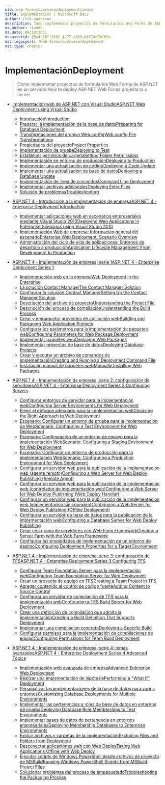 ```yaml
---
uid: web-forms/overview/deployment/index
title: Implementación | Microsoft Docs
author: rick-anderson
description: Cómo implementar proyectos de formularios Web Forms de ASP.NET en un servidor.
ms.author: riande
ms.date: 08/18/2011
ms.assetid: 05e4c88f-5101-4277-a323-b6774d98f69e
msc.legacyurl: /web-forms/overview/deployment
msc.type: chapter
---
```

<a name="deployment"></a><span data-ttu-id="adf54-103">Implementación</span><span class="sxs-lookup"><span data-stu-id="adf54-103">Deployment</span></span>
====================
> <span data-ttu-id="adf54-104">Cómo implementar proyectos de formularios Web Forms de ASP.NET en un servidor.</span><span class="sxs-lookup"><span data-stu-id="adf54-104">How to deploy ASP.NET Web Forms projects to a server.</span></span>


- [<span data-ttu-id="adf54-105">Implementación web de ASP.NET con Visual Studio</span><span class="sxs-lookup"><span data-stu-id="adf54-105">ASP.NET Web Deployment using Visual Studio</span></span>](visual-studio-web-deployment/index.md)

    - [<span data-ttu-id="adf54-106">Introducción</span><span class="sxs-lookup"><span data-stu-id="adf54-106">Introduction</span></span>](visual-studio-web-deployment/introduction.md)
    - [<span data-ttu-id="adf54-107">Preparar la implementación de la base de datos</span><span class="sxs-lookup"><span data-stu-id="adf54-107">Preparing for Database Deployment</span></span>](visual-studio-web-deployment/preparing-databases.md)
    - [<span data-ttu-id="adf54-108">Transformaciones del archivo Web.config</span><span class="sxs-lookup"><span data-stu-id="adf54-108">Web.config File Transformations</span></span>](visual-studio-web-deployment/web-config-transformations.md)
    - [<span data-ttu-id="adf54-109">Propiedades del proyecto</span><span class="sxs-lookup"><span data-stu-id="adf54-109">Project Properties</span></span>](visual-studio-web-deployment/project-properties.md)
    - [<span data-ttu-id="adf54-110">Implementación de prueba</span><span class="sxs-lookup"><span data-stu-id="adf54-110">Deploying to Test</span></span>](visual-studio-web-deployment/deploying-to-iis.md)
    - [<span data-ttu-id="adf54-111">Establecer permisos de carpeta</span><span class="sxs-lookup"><span data-stu-id="adf54-111">Setting Folder Permissions</span></span>](visual-studio-web-deployment/setting-folder-permissions.md)
    - [<span data-ttu-id="adf54-112">Implementación en entorno de producción</span><span class="sxs-lookup"><span data-stu-id="adf54-112">Deploying to Production</span></span>](visual-studio-web-deployment/deploying-to-production.md)
    - [<span data-ttu-id="adf54-113">Implementar una actualización de código</span><span class="sxs-lookup"><span data-stu-id="adf54-113">Deploying a Code Update</span></span>](visual-studio-web-deployment/deploying-a-code-update.md)
    - [<span data-ttu-id="adf54-114">Implementar una actualización de base de datos</span><span class="sxs-lookup"><span data-stu-id="adf54-114">Deploying a Database Update</span></span>](visual-studio-web-deployment/deploying-a-database-update.md)
    - [<span data-ttu-id="adf54-115">Implementación de línea de comandos</span><span class="sxs-lookup"><span data-stu-id="adf54-115">Command Line Deployment</span></span>](visual-studio-web-deployment/command-line-deployment.md)
    - [<span data-ttu-id="adf54-116">Implementar archivos adicionales</span><span class="sxs-lookup"><span data-stu-id="adf54-116">Deploying Extra Files</span></span>](visual-studio-web-deployment/deploying-extra-files.md)
    - [<span data-ttu-id="adf54-117">Solución de problemas</span><span class="sxs-lookup"><span data-stu-id="adf54-117">Troubleshooting</span></span>](visual-studio-web-deployment/troubleshooting.md)
- [<span data-ttu-id="adf54-118">ASP.NET 4 - Introducción a la implementación de empresa</span><span class="sxs-lookup"><span data-stu-id="adf54-118">ASP.NET 4 - Enterprise Deployment Introduction</span></span>](deploying-web-applications-in-enterprise-scenarios/index.md)

    - [<span data-ttu-id="adf54-119">Implementar aplicaciones web en escenarios empresariales mediante Visual Studio 2010</span><span class="sxs-lookup"><span data-stu-id="adf54-119">Deploying Web Applications in Enterprise Scenarios using Visual Studio 2010</span></span>](deploying-web-applications-in-enterprise-scenarios/deploying-web-applications-in-enterprise-scenarios.md)
    - [<span data-ttu-id="adf54-120">Implementación Web de empresa: Información general del escenario</span><span class="sxs-lookup"><span data-stu-id="adf54-120">Enterprise Web Deployment: Scenario Overview</span></span>](deploying-web-applications-in-enterprise-scenarios/enterprise-web-deployment-scenario-overview.md)
    - [<span data-ttu-id="adf54-121">Administración del ciclo de vida de aplicaciones: Entornos de desarrollo a producción</span><span class="sxs-lookup"><span data-stu-id="adf54-121">Application Lifecycle Management: From Development to Production</span></span>](deploying-web-applications-in-enterprise-scenarios/application-lifecycle-management-from-development-to-production.md)
- [<span data-ttu-id="adf54-122">ASP.NET 4 - Implementación de empresa, serie 1</span><span class="sxs-lookup"><span data-stu-id="adf54-122">ASP.NET 4 - Enterprise Deployment Series 1</span></span>](web-deployment-in-the-enterprise/index.md)

    - [<span data-ttu-id="adf54-123">Implementación web en la empresa</span><span class="sxs-lookup"><span data-stu-id="adf54-123">Web Deployment in the Enterprise</span></span>](web-deployment-in-the-enterprise/web-deployment-in-the-enterprise.md)
    - [<span data-ttu-id="adf54-124">La solución Contact Manager</span><span class="sxs-lookup"><span data-stu-id="adf54-124">The Contact Manager Solution</span></span>](web-deployment-in-the-enterprise/the-contact-manager-solution.md)
    - [<span data-ttu-id="adf54-125">Configurar la solución Contact Manager</span><span class="sxs-lookup"><span data-stu-id="adf54-125">Setting Up the Contact Manager Solution</span></span>](web-deployment-in-the-enterprise/setting-up-the-contact-manager-solution.md)
    - [<span data-ttu-id="adf54-126">Descripción del archivo de proyecto</span><span class="sxs-lookup"><span data-stu-id="adf54-126">Understanding the Project File</span></span>](web-deployment-in-the-enterprise/understanding-the-project-file.md)
    - [<span data-ttu-id="adf54-127">Descripción del proceso de compilación</span><span class="sxs-lookup"><span data-stu-id="adf54-127">Understanding the Build Process</span></span>](web-deployment-in-the-enterprise/understanding-the-build-process.md)
    - [<span data-ttu-id="adf54-128">Crear y empaquetar proyectos de aplicación web</span><span class="sxs-lookup"><span data-stu-id="adf54-128">Building and Packaging Web Application Projects</span></span>](web-deployment-in-the-enterprise/building-and-packaging-web-application-projects.md)
    - [<span data-ttu-id="adf54-129">Configurar los parámetros para la implementación de paquetes web</span><span class="sxs-lookup"><span data-stu-id="adf54-129">Configuring Parameters for Web Package Deployment</span></span>](web-deployment-in-the-enterprise/configuring-parameters-for-web-package-deployment.md)
    - [<span data-ttu-id="adf54-130">Implementar paquetes web</span><span class="sxs-lookup"><span data-stu-id="adf54-130">Deploying Web Packages</span></span>](web-deployment-in-the-enterprise/deploying-web-packages.md)
    - [<span data-ttu-id="adf54-131">Implementar proyectos de base de datos</span><span class="sxs-lookup"><span data-stu-id="adf54-131">Deploying Database Projects</span></span>](web-deployment-in-the-enterprise/deploying-database-projects.md)
    - [<span data-ttu-id="adf54-132">Crear y ejecutar un archivo de comandos de implementación</span><span class="sxs-lookup"><span data-stu-id="adf54-132">Creating and Running a Deployment Command File</span></span>](web-deployment-in-the-enterprise/creating-and-running-a-deployment-command-file.md)
    - [<span data-ttu-id="adf54-133">Instalación manual de paquetes web</span><span class="sxs-lookup"><span data-stu-id="adf54-133">Manually Installing Web Packages</span></span>](web-deployment-in-the-enterprise/manually-installing-web-packages.md)
- [<span data-ttu-id="adf54-134">ASP.NET 4 - Implementación de empresa, serie 2: configuración de servidores</span><span class="sxs-lookup"><span data-stu-id="adf54-134">ASP.NET 4 - Enterprise Deployment Series 2 Configuring Servers</span></span>](configuring-server-environments-for-web-deployment/index.md)

    - [<span data-ttu-id="adf54-135">Configurar entornos de servidor para la implementación web</span><span class="sxs-lookup"><span data-stu-id="adf54-135">Configuring Server Environments for Web Deployment</span></span>](configuring-server-environments-for-web-deployment/configuring-server-environments-for-web-deployment.md)
    - [<span data-ttu-id="adf54-136">Elegir el enfoque adecuado para la implementación web</span><span class="sxs-lookup"><span data-stu-id="adf54-136">Choosing the Right Approach to Web Deployment</span></span>](configuring-server-environments-for-web-deployment/choosing-the-right-approach-to-web-deployment.md)
    - [<span data-ttu-id="adf54-137">Escenario: Configurar un entorno de prueba para la implementación de Web</span><span class="sxs-lookup"><span data-stu-id="adf54-137">Scenario: Configuring a Test Environment for Web Deployment</span></span>](configuring-server-environments-for-web-deployment/scenario-configuring-a-test-environment-for-web-deployment.md)
    - [<span data-ttu-id="adf54-138">Escenario: Configuración de un entorno de ensayo para la implementación Web</span><span class="sxs-lookup"><span data-stu-id="adf54-138">Scenario: Configuring a Staging Environment for Web Deployment</span></span>](configuring-server-environments-for-web-deployment/scenario-configuring-a-staging-environment-for-web-deployment.md)
    - [<span data-ttu-id="adf54-139">Escenario: Configurar un entorno de producción para la implementación Web</span><span class="sxs-lookup"><span data-stu-id="adf54-139">Scenario: Configuring a Production Environment for Web Deployment</span></span>](configuring-server-environments-for-web-deployment/scenario-configuring-a-production-environment-for-web-deployment.md)
    - [<span data-ttu-id="adf54-140">Configurar un servidor web para la publicación de la implementación web (agente remoto)</span><span class="sxs-lookup"><span data-stu-id="adf54-140">Configuring a Web Server for Web Deploy Publishing (Remote Agent)</span></span>](configuring-server-environments-for-web-deployment/configuring-a-web-server-for-web-deploy-publishing-remote-agent.md)
    - [<span data-ttu-id="adf54-141">Configurar un servidor web para la publicación de la implementación web (controlador de implementación web)</span><span class="sxs-lookup"><span data-stu-id="adf54-141">Configuring a Web Server for Web Deploy Publishing (Web Deploy Handler)</span></span>](configuring-server-environments-for-web-deployment/configuring-a-web-server-for-web-deploy-publishing-web-deploy-handler.md)
    - [<span data-ttu-id="adf54-142">Configurar un servidor web para la publicación de la implementación web (implementación sin conexión)</span><span class="sxs-lookup"><span data-stu-id="adf54-142">Configuring a Web Server for Web Deploy Publishing (Offline Deployment)</span></span>](configuring-server-environments-for-web-deployment/configuring-a-web-server-for-web-deploy-publishing-offline-deployment.md)
    - [<span data-ttu-id="adf54-143">Configurar un servidor de base de datos para la publicación de la implementación web</span><span class="sxs-lookup"><span data-stu-id="adf54-143">Configuring a Database Server for Web Deploy Publishing</span></span>](configuring-server-environments-for-web-deployment/configuring-a-database-server-for-web-deploy-publishing.md)
    - [<span data-ttu-id="adf54-144">Crear una granja de servidores con Web Farm Framework</span><span class="sxs-lookup"><span data-stu-id="adf54-144">Creating a Server Farm with the Web Farm Framework</span></span>](configuring-server-environments-for-web-deployment/creating-a-server-farm-with-the-web-farm-framework.md)
    - [<span data-ttu-id="adf54-145">Configurar las propiedades de implementación de un entorno de destino</span><span class="sxs-lookup"><span data-stu-id="adf54-145">Configuring Deployment Properties for a Target Environment</span></span>](configuring-server-environments-for-web-deployment/configuring-deployment-properties-for-a-target-environment.md)
- [<span data-ttu-id="adf54-146">ASP.NET 4 - Implementación de empresa, serie 3: configuración de TFS</span><span class="sxs-lookup"><span data-stu-id="adf54-146">ASP.NET 4 - Enterprise Deployment Series 3 Configuring TFS</span></span>](configuring-team-foundation-server-for-web-deployment/index.md)

    - [<span data-ttu-id="adf54-147">Configurar Team Foundation Server para la implementación web</span><span class="sxs-lookup"><span data-stu-id="adf54-147">Configuring Team Foundation Server for Web Deployment</span></span>](configuring-team-foundation-server-for-web-deployment/configuring-team-foundation-server-for-web-deployment.md)
    - [<span data-ttu-id="adf54-148">Crear un proyecto de equipo en TFS</span><span class="sxs-lookup"><span data-stu-id="adf54-148">Creating a Team Project in TFS</span></span>](configuring-team-foundation-server-for-web-deployment/creating-a-team-project-in-tfs.md)
    - [<span data-ttu-id="adf54-149">Agregar contenido al control de código fuente</span><span class="sxs-lookup"><span data-stu-id="adf54-149">Adding Content to Source Control</span></span>](configuring-team-foundation-server-for-web-deployment/adding-content-to-source-control.md)
    - [<span data-ttu-id="adf54-150">Configurar un servidor de compilación de TFS para la implementación web</span><span class="sxs-lookup"><span data-stu-id="adf54-150">Configuring a TFS Build Server for Web Deployment</span></span>](configuring-team-foundation-server-for-web-deployment/configuring-a-tfs-build-server-for-web-deployment.md)
    - [<span data-ttu-id="adf54-151">Crear una definición de compilación que admita la implementación</span><span class="sxs-lookup"><span data-stu-id="adf54-151">Creating a Build Definition That Supports Deployment</span></span>](configuring-team-foundation-server-for-web-deployment/creating-a-build-definition-that-supports-deployment.md)
    - [<span data-ttu-id="adf54-152">Implementar una compilación concreta</span><span class="sxs-lookup"><span data-stu-id="adf54-152">Deploying a Specific Build</span></span>](configuring-team-foundation-server-for-web-deployment/deploying-a-specific-build.md)
    - [<span data-ttu-id="adf54-153">Configurar permisos para la implementación de compilaciones de equipo</span><span class="sxs-lookup"><span data-stu-id="adf54-153">Configuring Permissions for Team Build Deployment</span></span>](configuring-team-foundation-server-for-web-deployment/configuring-permissions-for-team-build-deployment.md)
- [<span data-ttu-id="adf54-154">ASP.NET 4 - Implementación de empresa, serie 4: temas avanzados</span><span class="sxs-lookup"><span data-stu-id="adf54-154">ASP.NET 4 - Enterprise Deployment Series 4 Advanced Topics</span></span>](advanced-enterprise-web-deployment/index.md)

    - [<span data-ttu-id="adf54-155">Implementación web avanzada de empresa</span><span class="sxs-lookup"><span data-stu-id="adf54-155">Advanced Enterprise Web Deployment</span></span>](advanced-enterprise-web-deployment/advanced-enterprise-web-deployment.md)
    - [<span data-ttu-id="adf54-156">Realizar una implementación de hipótesis</span><span class="sxs-lookup"><span data-stu-id="adf54-156">Performing a "What If" Deployment</span></span>](advanced-enterprise-web-deployment/performing-a-what-if-deployment.md)
    - [<span data-ttu-id="adf54-157">Personalizar las implementaciones de la base de datos para varios entornos</span><span class="sxs-lookup"><span data-stu-id="adf54-157">Customizing Database Deployments for Multiple Environments</span></span>](advanced-enterprise-web-deployment/customizing-database-deployments-for-multiple-environments.md)
    - [<span data-ttu-id="adf54-158">Implementar las pertenencias a roles de base de datos en entornos de prueba</span><span class="sxs-lookup"><span data-stu-id="adf54-158">Deploying Database Role Memberships to Test Environments</span></span>](advanced-enterprise-web-deployment/deploying-database-role-memberships-to-test-environments.md)
    - [<span data-ttu-id="adf54-159">Implementar bases de datos de pertenencia en entornos empresariales</span><span class="sxs-lookup"><span data-stu-id="adf54-159">Deploying Membership Databases to Enterprise Environments</span></span>](advanced-enterprise-web-deployment/deploying-membership-databases-to-enterprise-environments.md)
    - [<span data-ttu-id="adf54-160">Excluir archivos y carpetas de la implementación</span><span class="sxs-lookup"><span data-stu-id="adf54-160">Excluding Files and Folders from Deployment</span></span>](advanced-enterprise-web-deployment/excluding-files-and-folders-from-deployment.md)
    - [<span data-ttu-id="adf54-161">Desconectar aplicaciones web con Web Deploy</span><span class="sxs-lookup"><span data-stu-id="adf54-161">Taking Web Applications Offline with Web Deploy</span></span>](advanced-enterprise-web-deployment/taking-web-applications-offline-with-web-deploy.md)
    - [<span data-ttu-id="adf54-162">Ejecutar scripts de Windows PowerShell desde archivos de proyecto de MSBuild</span><span class="sxs-lookup"><span data-stu-id="adf54-162">Running Windows PowerShell Scripts from MSBuild Project Files</span></span>](advanced-enterprise-web-deployment/running-windows-powershell-scripts-from-msbuild-project-files.md)
    - [<span data-ttu-id="adf54-163">Solucionar problemas del proceso de empaquetado</span><span class="sxs-lookup"><span data-stu-id="adf54-163">Troubleshooting the Packaging Process</span></span>](advanced-enterprise-web-deployment/troubleshooting-the-packaging-process.md)
